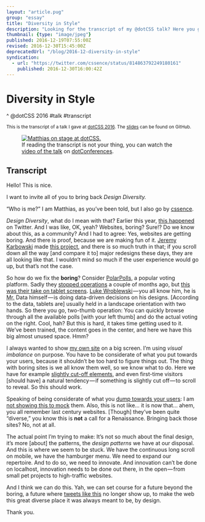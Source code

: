 ```yaml
---
layout: "article.pug"
group: "essay"
title: "Diversity in Style"
description: "Looking for the transcript of my @dotCSS talk? Here you go."
thumbnail: {type: "image/jpeg"}
published: 2016-12-19T07:55:00Z
revised: 2016-12-30T15:45:00Z
deprecatedUrl: "/blog/2016-12-diversity-in-style"
syndication:
  - url: "https://twitter.com/cssence/status/814863792249180161"
    published: 2016-12-30T16:00:42Z
---
```


# Diversity in Style
^ @dotCSS 2016 #talk #transcript

<small>This is the transcript of a talk I gave at [dotCSS 2016](/2016/dotcss/). The [slides](https://cssence.github.io/slides-dotcss2016/) can be found on GitHub.</small>

<figure class="portrait"><a tabindex="-1" href="https://www.dotconferences.com/2016/12/matthias-beitl-diversity-in-style"><img src="/2016/diversity-in-style/index.jpg" alt="Matthias on stage at dotCSS."></a><figcaption>If reading the transcript is not your thing, you can watch the <a href="https://www.dotconferences.com/2016/12/matthias-beitl-diversity-in-style">video of the talk</a> on <a href="https://www.dotconferences.com/">dotConferences</a>.</figcaption></figure>

<h2 class="visually-hidden">Transcript</h2>

Hello! This is nice.

<p class="h2">I want to invite all of you to bring back <em>Design&nbsp;Diversity.</em></p>

“Who is me?” I am Matthias, as you’ve been told, but I also go by [cssence](https://twitter.com/cssence).

_Design Diversity_, what do I mean with that? Earlier this year, [this happened](https://twitter.com/SaraSoueidan/status/690214878578110464) on Twitter. And I was like, OK, yeah? Websites, boring? Sure!? Do we know about this, as a community? And I had to agree: Yes, websites are getting boring. And there is proof, because we are making fun of it. [Jeremy Karbowski](https://twitter.com/JeremyKarbowski) made [this project](http://adventurega.me/bootstrap/), and there is so much truth in that; if you scroll down all the way [and compare it to] major redesigns these days, they are all looking like that. I wouldn’t mind so much if the user experience would go up, but that’s not the case.

So how do we fix the **boring**? Consider [PolarPolls](https://twitter.com/polarpolls), a popular voting platform. Sadly they [stopped operations](https://web.archive.org/web/20160404060539/http://polarb.com/) a couple of months ago, but [this was their take on tablet screens](https://cssence.github.io/slides-dotcss2016/#/3). [Luke Wroblewski](https://twitter.com/lukew)&#8202;&mdash;&#8202;you all know him, he is <abbr title="Mister">Mr.</abbr> Data himself&#8202;&mdash;&#8202;is doing data-driven decisions on his designs. [According to the data, tablets are] usually held in a landscape orientation with two hands. So there you go, two-thumb operation: You can quickly browse through all the available polls [with your left thumb] and do the actual voting on the right. Cool, hah? But this is hard, it takes time getting used to it. We’ve been trained, the content goes in the center, and here we have this big almost unused space. Hmm?

I always wanted to show [my own site](https://cssence.com/) on a big screen. I’m using _visual imbalance_ on purpose. You have to be considerate of what you put towards your users, because it shouldn’t be too hard to figure things out. The thing with boring sites is we all know them well, so we know what to do. Here we have for example [slightly cut-off elements](https://cssence.github.io/slides-dotcss2016/#/4), and even first-time visitors [should have] a natural tendency&#8202;&mdash;&#8202;if something is slightly cut off&#8202;&mdash;&#8202;to scroll to reveal. So this should work.

Speaking of being considerate of what you [dump towards your users](https://cssence.github.io/slides-dotcss2016/#/5): I am [not showing this to mock](http://www.dpgraph.com/) them. Also, this is not like&hellip; it is now that&hellip; ahem, you all remember last century websites. [Though] they’ve been quite “diverse,” you know this is **not** a call for a Renaissance. Bringing back those sites? No, not at all.

The actual point I’m trying to make: It’s not so much about the final design, it’s more [about] the patterns, the _design patterns_ we have at our disposal. And this is where we seem to be stuck. We have the continuous long scroll on mobile, we have the hamburger menu. We need to expand our repertoire. And to do so, we need to innovate. And innovation can’t be done on localhost, innovation needs to be done out there, in the open&#8202;&mdash;&#8202;from small pet projects to high-traffic websites.

And I think we can do this. Yah, we can set course for a future beyond the boring, a future where [tweets like this](https://cssence.github.io/slides-dotcss2016/#/1) no longer show up, to make the web this great diverse place it was always meant to be, by design.

Thank you.
